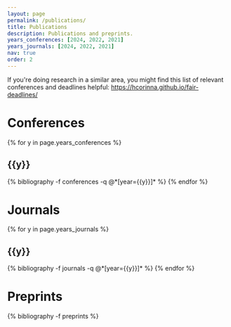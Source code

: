 ```yaml
---
layout: page
permalink: /publications/
title: Publications
description: Publications and preprints.
years_conferences: [2024, 2022, 2021]
years_journals: [2024, 2022, 2021]
nav: true
order: 2
---
```

<!-- _pages/publications.md -->
<div class="publications">

<p>
If you're doing research in a similar area, you might find this list of relevant conferences and deadlines helpful: <a href="https://hcorinna.github.io/fair-deadlines/?sub=AIE,CSS,MD,ML,DM,CV" target="_blank">https://hcorinna.github.io/fair-deadlines/</a>
</p>

<h1>Conferences</h1>
{% for y in page.years_conferences %}
  <h2 class="year">{{y}}</h2>
  {% bibliography -f conferences -q @*[year={{y}}]* %}
{% endfor %}

<h1>Journals</h1>
{% for y in page.years_journals %}
  <h2 class="year">{{y}}</h2>
  {% bibliography -f journals -q @*[year={{y}}]* %}
{% endfor %}

<h1>Preprints</h1>
{% bibliography -f preprints %}

</div>
